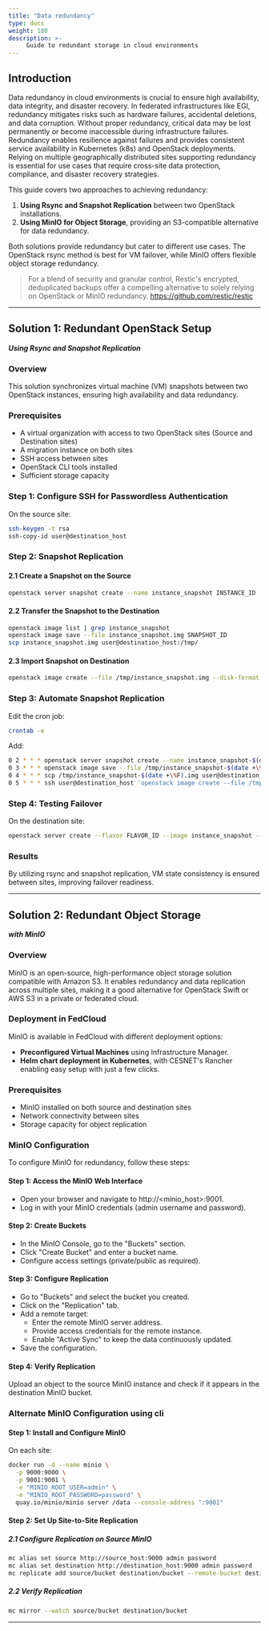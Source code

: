 ```yaml
---
title: "Data redundancy"
type: docs
weight: 180
description: >-
     Guide to redundant storage in cloud environments
---
```


## Introduction

Data redundancy in cloud environments is crucial to ensure high availability, data integrity, and disaster recovery. In federated infrastructures like EGI, redundancy mitigates risks such as hardware failures, accidental deletions, and data corruption. 
Without proper redundancy, critical data may be lost permanently or become inaccessible during infrastructure failures.
Redundancy enables resilience against failures and provides consistent service availability in Kubernetes (k8s) and OpenStack deployments. Relying on multiple geographically distributed sites supporting redundancy is essential for use cases that require cross-site data protection, compliance, and disaster recovery strategies.



This guide covers two approaches to achieving redundancy:

1. **Using Rsync and Snapshot Replication** between two OpenStack installations.
2. **Using MinIO for Object Storage**, providing an S3-compatible alternative for data redundancy.

Both solutions provide redundancy but cater to different use cases. The OpenStack rsync method is best for VM failover, while MinIO offers flexible object storage redundancy.

> For a blend of security and granular control, Restic's encrypted, deduplicated backups offer a compelling alternative to solely relying on OpenStack or MinIO redundancy.
> https://github.com/restic/restic

---

## Solution 1: Redundant OpenStack Setup
_**Using Rsync and Snapshot Replication**_

### Overview

This solution synchronizes virtual machine (VM) snapshots between two OpenStack instances, ensuring high availability and data redundancy.

### Prerequisites

- A virtual organization with access to two OpenStack sites (Source and Destination sites)
- A migration instance on both sites
- SSH access between sites
- OpenStack CLI tools installed
- Sufficient storage capacity

### Step 1: Configure SSH for Passwordless Authentication

On the source site:

```sh
ssh-keygen -t rsa
ssh-copy-id user@destination_host
```

### Step 2: Snapshot Replication

#### 2.1 Create a Snapshot on the Source

```sh
openstack server snapshot create --name instance_snapshot INSTANCE_ID
```

#### 2.2 Transfer the Snapshot to the Destination

```sh
openstack image list | grep instance_snapshot
openstack image save --file instance_snapshot.img SNAPSHOT_ID
scp instance_snapshot.img user@destination_host:/tmp/
```

#### 2.3 Import Snapshot on Destination

```sh
openstack image create --file /tmp/instance_snapshot.img --disk-format qcow2 --container-format bare instance_snapshot
```

### Step 3: Automate Snapshot Replication

Edit the cron job:

```sh
crontab -e
```

Add:

```sh
0 2 * * * openstack server snapshot create --name instance_snapshot-$(date +\%F) INSTANCE_ID
0 3 * * * openstack image save --file /tmp/instance_snapshot-$(date +\%F).img $(openstack image list | grep instance_snapshot-$(date +\%F) | awk '{print $2}')
0 4 * * * scp /tmp/instance_snapshot-$(date +\%F).img user@destination_host:/tmp/
0 5 * * * ssh user@destination_host 'openstack image create --file /tmp/instance_snapshot-$(date +\%F).img --disk-format qcow2 --container-format bare instance_snapshot-$(date +\%F)'
```

### Step 4: Testing Failover

On the destination site:

```sh
openstack server create --flavor FLAVOR_ID --image instance_snapshot --network NETWORK_ID new_instance
```

### Results

By utilizing rsync and snapshot replication, VM state consistency is ensured between sites, improving failover readiness.

---
## Solution 2: Redundant Object Storage
_**with MinIO**_

### Overview

MinIO is an open-source, high-performance object storage solution compatible with Amazon S3. It enables redundancy and data replication across multiple sites, making it a good alternative for OpenStack Swift or AWS S3 in a private or federated cloud.

### Deployment in FedCloud

MinIO is available in FedCloud with different deployment options:

- **Preconfigured Virtual Machines** using Infrastructure Manager.
- **Helm chart deployment in Kubernetes**, with CESNET's Rancher enabling easy setup with just a few clicks.

### Prerequisites

- MinIO installed on both source and destination sites
- Network connectivity between sites
- Storage capacity for object replication


### MinIO Configuration 

To configure MinIO for redundancy, follow these steps:

#### Step 1: Access the MinIO Web Interface

- Open your browser and navigate to http://<minio_host>:9001.
- Log in with your MinIO credentials (admin username and password).

#### Step 2: Create Buckets

- In the MinIO Console, go to the "Buckets" section.
- Click "Create Bucket" and enter a bucket name.
- Configure access settings (private/public as required).

#### Step 3: Configure Replication

- Go to "Buckets" and select the bucket you created.
- Click on the "Replication" tab.
- Add a remote target:
  - Enter the remote MinIO server address.
  - Provide access credentials for the remote instance.
  - Enable "Active Sync" to keep the data continuously updated.
- Save the configuration.

#### Step 4: Verify Replication

Upload an object to the source MinIO instance and check if it appears in the destination MinIO bucket.

### Alternate MinIO Configuration using cli

#### Step 1: Install and Configure MinIO

On each site:

```sh
docker run -d --name minio \
  -p 9000:9000 \
  -p 9001:9001 \
  -e "MINIO_ROOT_USER=admin" \
  -e "MINIO_ROOT_PASSWORD=password" \
  quay.io/minio/minio server /data --console-address ":9001"
```

#### Step 2: Set Up Site-to-Site Replication

##### 2.1 Configure Replication on Source MinIO

```sh
mc alias set source http://source_host:9000 admin password
mc alias set destination http://destination_host:9000 admin password
mc replicate add source/bucket destination/bucket --remote-bucket destination/bucket --sync
```

##### 2.2 Verify Replication

```sh
mc mirror --watch source/bucket destination/bucket
```

---

